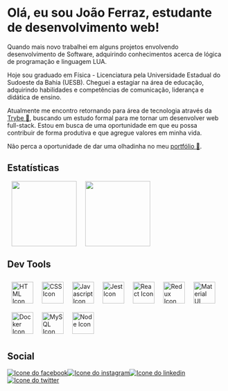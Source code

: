# Olá, eu sou João Ferraz, estudante de desenvolvimento web!

Quando mais novo trabalhei em alguns projetos envolvendo desenvolvimento de Software, adquirindo conhecimentos acerca de lógica de programação e linguagem LUA.

Hoje sou graduado em Física - Licenciatura pela Universidade Estadual do Sudoeste da Bahia (UESB). Cheguei a estagiar na área de educação, adquirindo habilidades e competências de comunicação, liderança e didática de ensino.

Atualmente me encontro retornando para área de tecnologia através da [Trybe :green_heart:](https://www.betrybe.com/), buscando um estudo formal para me tornar um desenvolver web full-stack. Estou em busca de uma oportunidade em que eu possa contribuir de forma produtiva e que agregue valores em minha vida.

Não perca a oportunidade de dar uma olhadinha no meu [portfólio :bookmark_tabs:](https://jgabrielfes.vercel.app/).

## Estatísticas

<div>
  <img height="150" hspace="10" src="https://github-readme-stats.vercel.app/api?username=jgabrielfes&title_color=80c0ff&text_color=eeeeee&show_icons=true&bg_color=0,141e30,243b55&hide_border=true&locale=pt-br&border_radius=20"/><img height="150" hspace="10" src="https://github-readme-stats.vercel.app/api/top-langs/?username=jgabrielfes&title_color=80c0ff&text_color=eeeeee&bg_color=0,141e30,243b55&hide_border=true&locale=pt-br&border_radius=17&layout=compact"/>
</div>

## Dev Tools

<div>  
  <img height="50" hspace="10" vspace="10" alt="HTML Icon" src="https://cdn.jsdelivr.net/gh/devicons/devicon/icons/html5/html5-original.svg"/><img height="50" hspace="10" vspace="10" alt="CSS Icon" src="https://cdn.jsdelivr.net/gh/devicons/devicon/icons/css3/css3-original.svg"/><img height="50" hspace="10" vspace="10" alt="Javascript Icon" src="https://cdn.jsdelivr.net/gh/devicons/devicon/icons/javascript/javascript-original.svg"/><img height="50" hspace="10" vspace="10" alt="Jest Icon" src="https://cdn.jsdelivr.net/gh/devicons/devicon/icons/jest/jest-plain.svg"/><img height="50" hspace="10" vspace="10" alt="React Icon" src="https://cdn.jsdelivr.net/gh/devicons/devicon/icons/react/react-original.svg"/><img height="50" hspace="10" vspace="10" alt="Redux Icon" src="https://cdn.jsdelivr.net/gh/devicons/devicon/icons/redux/redux-original.svg"/><img height="50" hspace="10" vspace="10" alt="Material UI Icon" src="https://cdn.jsdelivr.net/gh/devicons/devicon/icons/materialui/materialui-original.svg"/><img height="50" hspace="10" vspace="10" alt="Docker Icon" src="https://cdn.jsdelivr.net/gh/devicons/devicon/icons/docker/docker-original.svg"/><img height="50" hspace="10" vspace="10" alt="MySQL Icon" src="https://cdn.jsdelivr.net/gh/devicons/devicon/icons/mysql/mysql-original.svg"/><img height="50" hspace="10" vspace="10" alt="Node Icon" src="https://cdn.jsdelivr.net/gh/devicons/devicon/icons/nodejs/nodejs-original.svg"/>
</div>

## Social

<div>
  <a href="https://www.facebook.com/jgabrielfes/"><img heigth="30" alt="Icone do facebook" src="https://img.shields.io/badge/Facebook-1877F2?style=for-the-badge&logo=facebook&logoColor=white"></a><a href="https://www.instagram.com/jgabrielfes/"><img heigth="30" alt="Icone do instagram" src="https://img.shields.io/badge/Instagram-E4405F?style=for-the-badge&logo=instagram&logoColor=white"></a><a href="https://www.linkedin.com/in/jgabrielfes/"><img heigth="30" alt="Icone do linkedin" src="https://img.shields.io/badge/LinkedIn-0077B5?style=for-the-badge&logo=linkedin&logoColor=white"></a><a href="https://twitter.com/jgabrielfes"><img heigth="30" alt="Icone do twitter" src="https://img.shields.io/badge/Twitter-1DA1F2?style=for-the-badge&logo=twitter&logoColor=white"></a>
</div>
